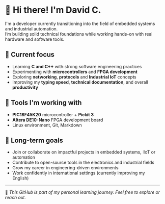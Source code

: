# 👋 Hi there! I'm David C.

I'm a developer currently transitioning into the field of embedded systems and industrial automation.  
I’m building solid technical foundations while working hands-on with real hardware and software tools.

## 🎯 Current focus

- Learning **C and C++** with strong software engineering practices  
- Experimenting with **microcontrollers** and **FPGA development**  
- Exploring **networking**, **protocols** and **Industrial IoT** concepts  
- Improving my **typing speed**, **technical documentation**, and overall **productivity**

## 🔧 Tools I'm working with

- **PIC18F45K20** microcontroller + **Pickit 3**  
- **Altera DE10-Nano** FPGA development board  
- Linux environment, Git, Markdown

## 🚀 Long-term goals

- Join or collaborate on impactful projects in embedded systems, IIoT or automation  
- Contribute to open-source tools in the electronics and industrial fields  
- Grow my career in engineering-driven environments  
- Work confidently in international settings (currently improving my English)

---

📌 *This GitHub is part of my personal learning journey. Feel free to explore or reach out.*
